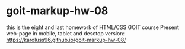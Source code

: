 # goit-markup-hw-08
this is the eight and last homework of HTML/CSS GOIT course 
Present web-page in mobile, tablet and desctop version: https://karoluss96.github.io/goit-markup-hw-08/
